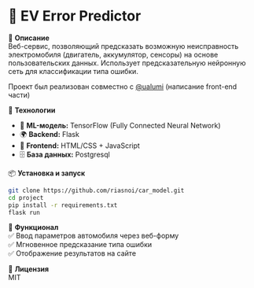 # 🚗 EV Error Predictor

📌 **Описание**  
Веб-сервис, позволяющий предсказать возможную неисправность электромобиля (двигатель, аккумулятор, сенсоры) на основе пользовательских данных. Использует предсказательную нейронную сеть для классификации типа ошибки.

Проект был реализован совместно с [@ualumi](https://github.com/ualumi) (написание front-end части)

🔧 **Технологии**  
- 🧠 **ML-модель:** TensorFlow (Fully Connected Neural Network)  
- 🌍 **Backend:** Flask  
- 🎨 **Frontend:** HTML/CSS + JavaScript  
- 🗄 **База данных:** Postgresql

📦 **Установка и запуск**  
```bash
git clone https://github.com/riasnoi/car_model.git  
cd project
pip install -r requirements.txt  
flask run  
```
📄 **Функционал**  
✅ Ввод параметров автомобиля через веб-форму  
✅ Мгновенное предсказание типа ошибки  
✅ Отображение результатов на сайте  

📜 **Лицензия**  
MIT  
```
